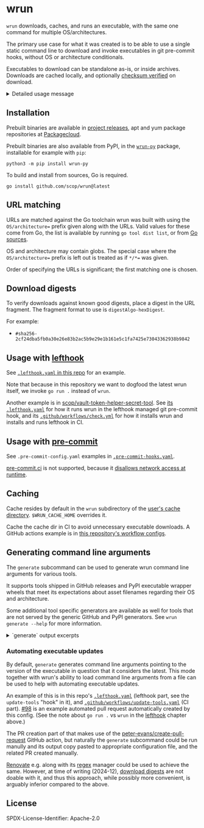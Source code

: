 # wrun

`wrun` downloads, caches, and runs an executable,
with the same one command for multiple OS/architectures.

The primary use case for what it was created is to be able to use a single static command line to download
and invoke executables in git pre-commit hooks, without OS or architecture conditionals.

Executables to download can be standalone as-is, or inside archives.
Downloads are cached locally, and optionally [checksum verified](#download-digests) on download.

<details>
<summary>Detailed usage message</summary>

```shellsession
$ wrun --help
wrun downloads, caches, and runs executables.

OS and architecture matcher arguments for URLs to download and (if applicable) executables within archives can be used to construct command lines that work across multiple operating systems and architectures.

The OS and architecture wrun was built for are matched against the given matchers.
OS and architecture parts of the matcher may be globs.
Order of the matcher arguments is significant: the first match of each is chosen.

As a special case, a matcher argument with no matcher part is treated as if it was given with the matcher */*.
On Windows, .exe is automatically appended to any archive exe path resulting from a */ prefixed match.

URL fragments, if present, are treated as hashAlgo-hexDigest strings, and downloads are checked against them.

The first non-flag argument or -- terminates wrun arguments.
Remaining ones are passed to the downloaded executable.

Environment variables:
- WRUN_ARGS_FILE: path to file containing command line arguments to prepend, one per line
- WRUN_CACHE_HOME: cache location, defaults to wrun subdir in the user's cache dir
- WRUN_OS_ARCH: override OS/arch for matching
- WRUN_VERBOSE: output verbosity, false decreases, true increases

Usage:
  wrun [flags] -- [executable arguments]
  wrun [command]

Available Commands:
  completion  Generate the autocompletion script for the specified shell
  generate    generate wrun command line arguments for various tools
  help        Help about any command

Flags:
  -p, --archive-exe-path strings   [OS/arch=]path to executable within archive matcher (separator always /, implies archive processing)
  -n, --dry-run                    dry run, skip execution (but do download/set up cache)
  -h, --help                       help for wrun
  -t, --http-timeout duration      HTTP client timeout (default 5m0s)
  -u, --url strings                [OS/arch=]URL matcher (at least one required)
  -v, --version                    version for wrun

Use "wrun [command] --help" for more information about a command.
```

</details>

## Installation

Prebuilt binaries are available in
[project releases](https://github.com/scop/wrun/releases),
apt and yum package repositories at
[Packagecloud](https://packagecloud.io/scop/wrun).

Prebuilt binaries are also available from PyPI,
in the [`wrun-py`](https://pypi.org/project/wrun-py/) package,
installable for example with `pip`:

```shell
python3 -m pip install wrun-py
```

To build and install from sources, Go is required.

```
go install github.com/scop/wrun@latest
```

## URL matching

URLs are matched against the Go toolchain wrun was built with using
the `OS/architecture=` prefix given along with the URLs. Valid values
for these come from Go, the list is available by running
`go tool dist list`, or from
[Go sources](https://cs.opensource.google/go/go/+/refs/tags/go1.23.2:src/cmd/dist/build.go;l=1728-1778).

OS and architecture may contain globs. The special case where the
`OS/architecture=` prefix is left out is treated as if `*/*=` was
given.

Order of specifying the URLs is significant; the first matching one
is chosen.

## Download digests

To verify downloads against known good digests, place a digest in the URL
fragment.
The fragment format to use is `digestAlgo-hexDigest`.

For example:

- `#sha256-2cf24dba5fb0a30e26e83b2ac5b9e29e1b161e5c1fa7425e73043362938b9842`

## Usage with [lefthook](https://github.com/evilmartians/lefthook)

See [`.lefthook.yaml` in this repo](.lefthook.yaml) for an example.

Note that because in this repository we want to dogfood the latest wrun itself,
we invoke `go run .` instead of `wrun`.

Another example is in
[scop/vault-token-helper-secret-tool](https://github.com/scop/vault-token-helper-secret-tool).
See [its `.lefthook.yaml`](https://github.com/scop/vault-token-helper-secret-tool/blob/main/.lefthook.yaml)
for how it runs wrun in the lefthook managed git pre-commit hook, and its
[`.github/workflows/check.yml`](https://github.com/scop/vault-token-helper-secret-tool/blob/main/.github/workflows/check.yaml)
for how it installs wrun and installs and runs lefthook in CI.

## Usage with [pre-commit](https://pre-commit.com)

See `.pre-commit-config.yaml` examples in
[`.pre-commit-hooks.yaml`](.pre-commit-hooks.yaml).

[pre-commit.ci](https://pre-commit.ci) is not supported, because it
[disallows network access at runtime](https://github.com/pre-commit-ci/issues/issues/196#issuecomment-1810937079).

## Caching

Cache resides by default in the `wrun` subdirectory of
the [user's cache directory](https://pkg.go.dev/os#UserCacheDir).
`$WRUN_CACHE_HOME` overrides it.

Cache the cache dir in CI to avoid unnecessary executable downloads.
A GitHub actions example is in [this repository's workflow configs](https://github.com/scop/wrun/blob/9438206aac358acf9f13fc8c72cf8297272dfcd3/.github/workflows/check.yaml#L14-L19).

## Generating command line arguments

The `generate` subcommand can be used to generate wrun command line arguments for various tools.

It supports tools shipped in GitHub releases and PyPI executable wrapper wheels that meet its expectations
about asset filenames regarding their OS and architecture.

Some additional tool specific generators are available as well for tools that are not served by the generic GitHub and PyPI generators.
See `wrun generate --help` for more information.

<details>
<summary>`generate` output excerpts</summary>

```shellsession
$ wrun generate --help
[...]
Available Commands:
  black       generate wrun command line arguments for black
  github      generate wrun command line arguments for tool in GitHub project asset
  pypi        generate wrun command line arguments for tool in PyPI project wrapper wheel
  shellcheck  generate wrun command line arguments for shellcheck
  terraform   generate wrun command line arguments for terraform
[...]

$ wrun generate github --help
[...]
Examples:
wrun generate github aquasecurity trivy
wrun generate github astral-sh ruff
wrun generate github astral-sh uv --tool uvx
wrun generate github daveshanley vacuum
wrun generate github dprint
wrun generate github golangci golangci-lint
wrun generate github hadolint
wrun generate github mvdan sh --tool shfmt
wrun generate github opentofu --tool tofu
[...]

$ wrun generate pypi --help
[...]
Examples:
wrun generate pypi committed
wrun generate pypi ruff
wrun generate pypi typos
[...]
```

</details>

### Automating executable updates

By default, `generate` generates command line arguments pointing to the version of the executable in question that it considers the latest.
This mode together with wrun's ability to load command line arguments from a file
can be used to help with automating executable updates.

An example of this is in this repo's [`.lefthook.yaml`](.lefthook.yaml) (lefthook part, see the `update-tools` "hook" in it),
and [`.github/workflows/update-tools.yaml`](.github/workflows/update-tools.yaml) (CI part).
[#98](https://github.com/scop/wrun/pull/98) is an example automated pull request automatically created by this config.
(See the note about `go run .` vs `wrun` in the [lefthook](#usage-with-lefthook) chapter above.)

The PR creation part of that makes use of the [peter-evans/create-pull-request](https://github.com/peter-evans/create-pull-request)
GitHub action, but naturally the `generate` subcommand could be run manully and its output copy pasted to appropriate configuration file,
and the related PR created manually.

[Renovate](https://docs.renovatebot.com) e.g. along with its [regex](https://docs.renovatebot.com/modules/manager/regex/) manager
could be used to achieve the same. However, at time of writing (2024-12), [download digests](#download-digests) are not doable with it,
and thus this approach, while possibly more convenient, is arguably inferior compared to the above.

## License

SPDX-License-Identifier: Apache-2.0
